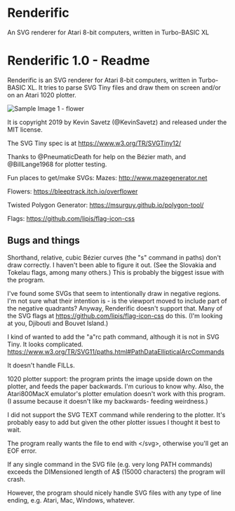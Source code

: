 # Renderific
An SVG renderer for Atari 8-bit computers, written in Turbo-BASIC XL

Renderific 1.0 - Readme
===================
Renderific is an SVG renderer for Atari 8-bit computers, written in Turbo-BASIC XL. It tries to parse SVG Tiny files and draw them on screen and/or on an Atari 1020 plotter.

![Sample Image 1 - flower](sample_images/renderific1)

It is copyright 2019 by Kevin Savetz (@KevinSavetz) and released under the MIT license.

The SVG Tiny spec is at https://www.w3.org/TR/SVGTiny12/ 

Thanks to @PneumaticDeath for help on the Bézier math, and @BillLange1968 for plotter testing.

Fun places to get/make SVGs:
Mazes: http://www.mazegenerator.net

Flowers: https://bleeptrack.itch.io/overflower

Twisted Polygon Generator: https://msurguy.github.io/polygon-tool/

Flags: https://github.com/lipis/flag-icon-css

Bugs and things
---------------
Shorthand, relative, cubic Bézier curves (the "s" command in paths) don't draw correctly. I haven't been able to figure it out. (See the Slovakia and Tokelau flags, among many others.)  This is probably the biggest issue with the program.

I've found some SVGs that seem to intentionally draw in negative regions. I'm not sure what their intention is - is the viewport moved to include part of the negative quadrants? Anyway, Renderific doesn't support that. Many of the SVG flags at https://github.com/lipis/flag-icon-css do this. (I'm looking at you, Djibouti and Bouvet Island.)

I kind of wanted to add the "a"rc path command, although it is not in SVG Tiny. It looks complicated.
https://www.w3.org/TR/SVG11/paths.html#PathDataEllipticalArcCommands

It doesn't handle FILLs. 

1020 plotter support: the program prints the image upside down on the plotter, and feeds the paper backwards. I'm curious to know why. Also, the Atari800MacX emulator's plotter
emulation doesn't work with this program. (I assume because it doesn't like my backwards-
feeding weirdness.)

I did not support the SVG TEXT command while rendering to the plotter. It's probably easy to add but given the other plotter issues I thought it best to wait.

The program really wants the file to end with &lt;/svg&gt;, otherwise you'll get an EOF error.

If any single command in the SVG file (e.g. very long PATH commands) exceeds the DIMensioned length of A$ (15000 characters) the program will crash.

However, the program should nicely handle SVG files with any type of line ending, e.g. Atari, Mac, Windows, whatever.
